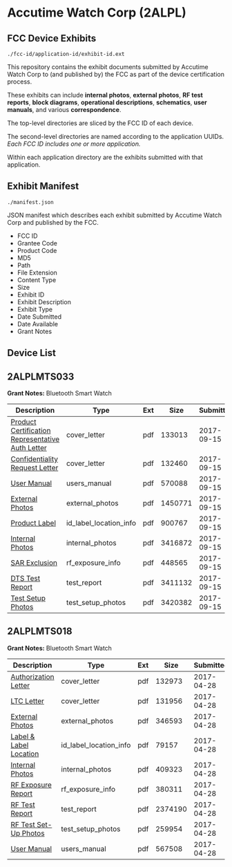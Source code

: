 # Accutime Watch Corp (2ALPL)
## FCC Device Exhibits

```
./fcc-id/application-id/exhibit-id.ext
```

This repository contains the exhibit documents submitted by Accutime Watch Corp to (and published by) the FCC as part of the device certification process.

These exhibits can include **internal photos**, **external photos**, **RF test reports**, **block diagrams**, **operational descriptions**, **schematics**, **user manuals**, and various **correspondence**.

The top-level directories are sliced by the FCC ID of each device.

The second-level directories are named according to the application UUIDs. *Each FCC ID includes one or more application.*

Within each application directory are the exhibits submitted with that application. 

## Exhibit Manifest

```
./manifest.json
```

JSON manifest which describes each exhibit submitted by Accutime Watch Corp and published by the FCC.

- FCC ID
- Grantee Code
- Product Code
- MD5
- Path
- File Extension
- Content Type
- Size
- Exhibit ID
- Exhibit Description
- Exhibit Type
- Date Submitted
- Date Available
- Grant Notes

## Device List
## 2ALPLMTS033
**Grant Notes:** Bluetooth Smart Watch

| Description | Type | Ext | Size | Submitted | Available |
| ----------- | ---- | --- | ---- | --------- | --------- |
| [Product Certification Representative Auth Letter](2ALPLMTS033/d9faf0a11ae0fb7c568f63c536a23404/3564405.pdf) | cover_letter | pdf | 133013 | 2017-09-15 | 2017-09-15 |
| [Confidentiality Request Letter](2ALPLMTS033/d9faf0a11ae0fb7c568f63c536a23404/3564406.pdf) | cover_letter | pdf | 132460 | 2017-09-15 | 2017-09-15 |
| [User Manual](2ALPLMTS033/d9faf0a11ae0fb7c568f63c536a23404/3564416.pdf) | users_manual | pdf | 570088 | 2017-09-15 | 2017-09-15 |
| [External Photos](2ALPLMTS033/d9faf0a11ae0fb7c568f63c536a23404/3564412.pdf) | external_photos | pdf | 1450771 | 2017-09-15 | 2017-09-15 |
| [Product Label](2ALPLMTS033/d9faf0a11ae0fb7c568f63c536a23404/3564414.pdf) | id_label_location_info | pdf | 900767 | 2017-09-15 | 2017-09-15 |
| [Internal Photos](2ALPLMTS033/d9faf0a11ae0fb7c568f63c536a23404/3564413.pdf) | internal_photos | pdf | 3416872 | 2017-09-15 | 2017-09-15 |
| [SAR Exclusion](2ALPLMTS033/d9faf0a11ae0fb7c568f63c536a23404/3564411.pdf) | rf_exposure_info | pdf | 448565 | 2017-09-15 | 2017-09-15 |
| [DTS Test Report](2ALPLMTS033/d9faf0a11ae0fb7c568f63c536a23404/3564410.pdf) | test_report | pdf | 3411132 | 2017-09-15 | 2017-09-15 |
| [Test Setup Photos](2ALPLMTS033/d9faf0a11ae0fb7c568f63c536a23404/3564415.pdf) | test_setup_photos | pdf | 3420382 | 2017-09-15 | 2017-09-15 |
## 2ALPLMTS018
**Grant Notes:** Bluetooth Smart Watch

| Description | Type | Ext | Size | Submitted | Available |
| ----------- | ---- | --- | ---- | --------- | --------- |
| [Authorization Letter](2ALPLMTS018/b1b86058f8473f0f7f69f8434b62a00e/3374229.pdf) | cover_letter | pdf | 132973 | 2017-04-28 | 2017-04-28 |
| [LTC Letter](2ALPLMTS018/b1b86058f8473f0f7f69f8434b62a00e/3374230.pdf) | cover_letter | pdf | 131956 | 2017-04-28 | 2017-04-28 |
| [External Photos](2ALPLMTS018/b1b86058f8473f0f7f69f8434b62a00e/3374232.pdf) | external_photos | pdf | 346593 | 2017-04-28 | 2017-04-28 |
| [Label & Label Location](2ALPLMTS018/b1b86058f8473f0f7f69f8434b62a00e/3374233.pdf) | id_label_location_info | pdf | 79157 | 2017-04-28 | 2017-04-28 |
| [Internal Photos](2ALPLMTS018/b1b86058f8473f0f7f69f8434b62a00e/3374234.pdf) | internal_photos | pdf | 409323 | 2017-04-28 | 2017-04-28 |
| [RF Exposure Report](2ALPLMTS018/b1b86058f8473f0f7f69f8434b62a00e/3374241.pdf) | rf_exposure_info | pdf | 380311 | 2017-04-28 | 2017-04-28 |
| [RF Test Report](2ALPLMTS018/b1b86058f8473f0f7f69f8434b62a00e/3374237.pdf) | test_report | pdf | 2374190 | 2017-04-28 | 2017-04-28 |
| [RF Test Set-Up Photos](2ALPLMTS018/b1b86058f8473f0f7f69f8434b62a00e/3374240.pdf) | test_setup_photos | pdf | 259954 | 2017-04-28 | 2017-04-28 |
| [User Manual](2ALPLMTS018/b1b86058f8473f0f7f69f8434b62a00e/3374242.pdf) | users_manual | pdf | 567508 | 2017-04-28 | 2017-04-28 |
